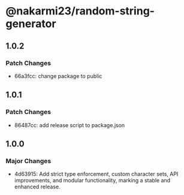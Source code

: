 # @nakarmi23/random-string-generator

## 1.0.2

### Patch Changes

- 66a3fcc: change package to public

## 1.0.1

### Patch Changes

- 86487cc: add release script to package.json

## 1.0.0

### Major Changes

- 4d63915: Add strict type enforcement, custom character sets, API improvements, and modular functionality, marking a stable and enhanced release.
